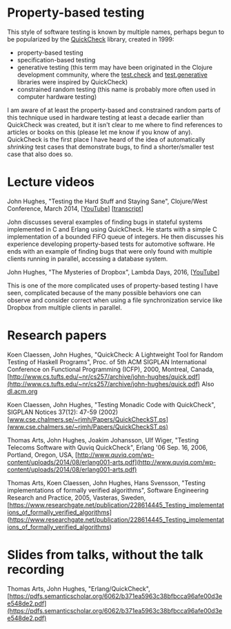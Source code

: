 # Property-based testing

This style of software testing is known by multiple names, perhaps
begun to be popularized by the
[QuickCheck](https://en.wikipedia.org/wiki/QuickCheck) library,
created in 1999:

* property-based testing
* specification-based testing
* generative testing (this term may have been originated in the
  Clojure development community, where the
  [test.check](https://github.com/clojure/test.check) and
  [test.generative](https://github.com/clojure/test.generative)
  libraries were inspired by QuickCheck)
* constrained random testing (this name is probably more often used in
  computer hardware testing)

I am aware of at least the property-based and constrained random parts
of this technique used in hardware testing at least a decade earlier
than QuickCheck was created, but it isn't clear to me where to find
references to articles or books on this (please let me know if you
know of any).  QuickCheck is the first place I have heard of the idea
of automatically _shrinking_ test cases that demonstrate bugs, to find
a shorter/smaller test case that also does so.


# Lecture videos

John Hughes, "Testing the Hard Stuff and Staying Sane", Clojure/West
Conference, March 2014,
[[YouTube](https://www.youtube.com/watch?v=zi0rHwfiX1Q&t=44s)]
[[transcript](2014-03-24-john-hughes-testing-the-hard-stuff-and-staying-sane.txt)]

John discusses several examples of finding bugs in stateful systems
implemented in C and Erlang using QuickCheck.  He starts with a simple
C implementation of a bounded FIFO queue of integers.  He then
discusses his experience developing property-based tests for
automotive software.  He ends with an example of finding bugs that
were only found with multiple clients running in parallel, accessing a
database system.


John Hughes, "The Mysteries of Dropbox", Lambda Days, 2016,
[[YouTube](https://www.youtube.com/watch?v=H18vxq-VsCk)]

This is one of the more complicated uses of property-based testing I
have seen, complicated because of the many possible behaviors one can
observe and consider correct when using a file synchronization service
like Dropbox from multiple clients in parallel.


# Research papers

Koen Claessen, John Hughes, "QuickCheck: A Lightweight Tool for Random
Testing of Haskell Programs", Proc. of 5th ACM SIGPLAN International
Conference on Functional Programming (ICFP), 2000, Montreal, Canada,
[http://www.cs.tufts.edu/~nr/cs257/archive/john-hughes/quick.pdf](http://www.cs.tufts.edu/~nr/cs257/archive/john-hughes/quick.pdf)
Also [dl.acm.org](http://dl.acm.org/citation.cfm?doid=351240.351266)

Koen Claessen, John Hughes, "Testing Monadic Code with QuickCheck",
SIGPLAN Notices 37(12): 47-59 (2002)
[www.cse.chalmers.se/~rjmh/Papers/QuickCheckST.ps](www.cse.chalmers.se/~rjmh/Papers/QuickCheckST.ps)

Thomas Arts, John Hughes, Joakim Johansson, Ulf Wiger, "Testing
Telecoms Software with Quviq QuickCheck", Erlang '06 Sep. 16, 2006,
Portland, Oregon, USA,
[http://www.quviq.com/wp-content/uploads/2014/08/erlang001-arts.pdf](http://www.quviq.com/wp-content/uploads/2014/08/erlang001-arts.pdf)

Thomas Arts, Koen Claessen, John Hughes, Hans Svensson, "Testing
implementations of formally verified algorithms", Software Engineering
Research and Practice, 2005, Vasteras, Sweden,
[https://www.researchgate.net/publication/228614445_Testing_implementations_of_formally_verified_algorithms]
(https://www.researchgate.net/publication/228614445_Testing_implementations_of_formally_verified_algorithms)



# Slides from talks, without the talk recording

Thomas Arts, John Hughes, "Erlang/QuickCheck",
[https://pdfs.semanticscholar.org/6062/b371ea5963c38bfbcca96afe00d3ee548de2.pdf](https://pdfs.semanticscholar.org/6062/b371ea5963c38bfbcca96afe00d3ee548de2.pdf)
